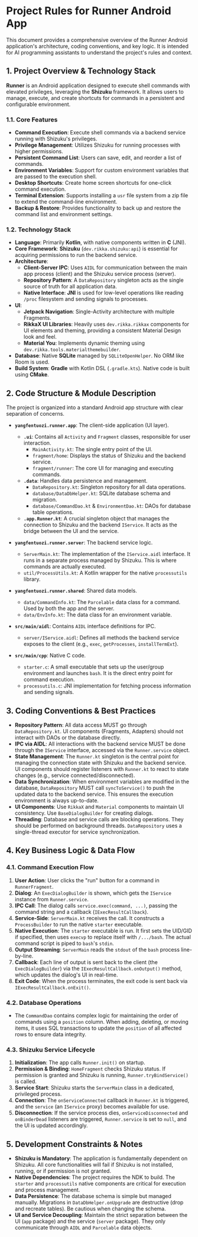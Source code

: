 # Project Rules for Runner Android App

This document provides a comprehensive overview of the Runner Android application's architecture, coding conventions, and key logic. It is intended for AI programming assistants to understand the project's rules and context.

## 1. Project Overview & Technology Stack

**Runner** is an Android application designed to execute shell commands with elevated privileges, leveraging the **Shizuku** framework. It allows users to manage, execute, and create shortcuts for commands in a persistent and configurable environment.

### 1.1. Core Features
- **Command Execution**: Execute shell commands via a backend service running with Shizuku's privileges.
- **Privilege Management**: Utilizes Shizuku for running processes with higher permissions.
- **Persistent Command List**: Users can save, edit, and reorder a list of commands.
- **Environment Variables**: Support for custom environment variables that are passed to the execution shell.
- **Desktop Shortcuts**: Create home screen shortcuts for one-click command execution.
- **Terminal Extension**: Supports installing a `usr` file system from a zip file to extend the command-line environment.
- **Backup & Restore**: Provides functionality to back up and restore the command list and environment settings.

### 1.2. Technology Stack
- **Language**: Primarily **Kotlin**, with native components written in **C** (JNI).
- **Core Framework**: **Shizuku** (`dev.rikka.shizuku:api`) is essential for acquiring permissions to run the backend service.
- **Architecture**:
    - **Client-Server IPC**: Uses `AIDL` for communication between the main app process (client) and the Shizuku service process (server).
    - **Repository Pattern**: A `DataRepository` singleton acts as the single source of truth for all application data.
    - **Native Interface**: **JNI** is used for low-level operations like reading `/proc` filesystem and sending signals to processes.
- **UI**:
    - **Jetpack Navigation**: Single-Activity architecture with multiple Fragments.
    - **RikkaX UI Libraries**: Heavily uses `dev.rikka.rikkax` components for UI elements and theming, providing a consistent Material Design look and feel.
    - **Material You**: Implements dynamic theming using `dev.rikka.tools.materialthemebuilder`.
- **Database**: Native **SQLite** managed by `SQLiteOpenHelper`. No ORM like Room is used.
- **Build System**: **Gradle** with Kotlin DSL (`.gradle.kts`). Native code is built using **CMake**.

## 2. Code Structure & Module Description

The project is organized into a standard Android app structure with clear separation of concerns.

- **`yangfentuozi.runner.app`**: The client-side application (UI layer).
    - **`.ui`**: Contains all `Activity` and `Fragment` classes, responsible for user interaction.
        - `MainActivity.kt`: The single entry point of the UI.
        - `fragment/home`: Displays the status of Shizuku and the backend service.
        - `fragment/runner`: The core UI for managing and executing commands.
    - **`.data`**: Handles data persistence and management.
        - `DataRepository.kt`: Singleton repository for all data operations.
        - `database/DataDbHelper.kt`: SQLite database schema and migration.
        - `database/CommandDao.kt` & `EnvironmentDao.kt`: DAOs for database table operations.
    - **`.app.Runner.kt`**: A crucial singleton object that manages the connection to Shizuku and the backend `IService`. It acts as the bridge between the UI and the service.

- **`yangfentuozi.runner.server`**: The backend service logic.
    - `ServerMain.kt`: The implementation of the `IService.aidl` interface. It runs in a separate process managed by Shizuku. This is where commands are actually executed.
    - `util/ProcessUtils.kt`: A Kotlin wrapper for the native `processutils` library.

- **`yangfentuozi.runner.shared`**: Shared data models.
    - `data/CommandInfo.kt`: The `Parcelable` data class for a command. Used by both the app and the server.
    - `data/EnvInfo.kt`: The data class for an environment variable.

- **`src/main/aidl`**: Contains `AIDL` interface definitions for IPC.
    - `server/IService.aidl`: Defines all methods the backend service exposes to the client (e.g., `exec`, `getProcesses`, `installTermExt`).

- **`src/main/cpp`**: Native C code.
    - `starter.c`: A small executable that sets up the user/group environment and launches `bash`. It is the direct entry point for command execution.
    - `processutils.c`: JNI implementation for fetching process information and sending signals.

## 3. Coding Conventions & Best Practices

- **Repository Pattern**: All data access MUST go through `DataRepository.kt`. UI components (Fragments, Adapters) should not interact with DAOs or the database directly.
- **IPC via AIDL**: All interactions with the backend service MUST be done through the `IService` interface, accessed via the `Runner.service` object.
- **State Management**: The `Runner.kt` singleton is the central point for managing the connection state with Shizuku and the backend service. UI components should register listeners with `Runner.kt` to react to state changes (e.g., service connected/disconnected).
- **Data Synchronization**: When environment variables are modified in the database, `DataRepository` MUST call `syncToService()` to push the updated data to the backend service. This ensures the execution environment is always up-to-date.
- **UI Components**: Use `RikkaX` and `Material` components to maintain UI consistency. Use `BaseDialogBuilder` for creating dialogs.
- **Threading**: Database and service calls are blocking operations. They should be performed on background threads. `DataRepository` uses a single-thread executor for service synchronization.

## 4. Key Business Logic & Data Flow

### 4.1. Command Execution Flow
1.  **User Action**: User clicks the "run" button for a command in `RunnerFragment`.
2.  **Dialog**: An `ExecDialogBuilder` is shown, which gets the `IService` instance from `Runner.service`.
3.  **IPC Call**: The dialog calls `service.exec(command, ...)`, passing the command string and a callback (`IExecResultCallback`).
4.  **Service-Side**: `ServerMain.kt` receives the call. It constructs a `ProcessBuilder` to run the native `starter` executable.
5.  **Native Execution**: The `starter` executable is run. It first sets the UID/GID if specified, then uses `execvp` to replace itself with `/.../bash`. The actual command script is piped to `bash`'s `stdin`.
6.  **Output Streaming**: `ServerMain` reads the `stdout` of the `bash` process line-by-line.
7.  **Callback**: Each line of output is sent back to the client (the `ExecDialogBuilder`) via the `IExecResultCallback.onOutput()` method, which updates the dialog's UI in real-time.
8.  **Exit Code**: When the process terminates, the exit code is sent back via `IExecResultCallback.onExit()`.

### 4.2. Database Operations
- The `CommandDao` contains complex logic for maintaining the order of commands using a `position` column. When adding, deleting, or moving items, it uses SQL transactions to update the `position` of all affected rows to ensure data integrity.

### 4.3. Shizuku Service Lifecycle
1.  **Initialization**: The app calls `Runner.init()` on startup.
2.  **Permission & Binding**: `HomeFragment` checks Shizuku status. If permission is granted and Shizuku is running, `Runner.tryBindService()` is called.
3.  **Service Start**: Shizuku starts the `ServerMain` class in a dedicated, privileged process.
4.  **Connection**: The `onServiceConnected` callback in `Runner.kt` is triggered, and the `service` (an `IService` proxy) becomes available for use.
5.  **Disconnection**: If the service process dies, `onServiceDisconnected` and `onBinderDead` listeners are triggered, `Runner.service` is set to `null`, and the UI is updated accordingly.

## 5. Development Constraints & Notes

- **Shizuku is Mandatory**: The application is fundamentally dependent on Shizuku. All core functionalities will fail if Shizuku is not installed, running, or if permission is not granted.
- **Native Dependencies**: The project requires the NDK to build. The `starter` and `processutils` native components are critical for execution and process management.
- **Data Persistence**: The database schema is simple but managed manually. Migrations in `DataDbHelper.onUpgrade` are destructive (drop and recreate tables). Be cautious when changing the schema.
- **UI and Service Decoupling**: Maintain the strict separation between the UI (`app` package) and the service (`server` package). They only communicate through `AIDL` and `Parcelable` data objects.